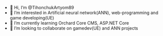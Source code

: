 - 👋 Hi, I’m @TihonchukArtyom89
- 👀 I’m interested in Artificial neural network(ANN), web-programming and game developing(UE)
- 🌱 I’m currently learning Orchard Core CMS, ASP.NET Core
- 💞️ I’m looking to collaborate on gamedev(UE) and ANN projects 

<!---
TihonchukArtyom89/TihonchukArtyom89 is a ✨ special ✨ repository because its `README.md` (this file) appears on your GitHub profile.
You can click the Preview link to take a look at your changes.
--->

